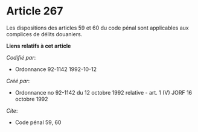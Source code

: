 # Article 267

Les dispositions des articles 59 et 60 du code pénal sont applicables aux complices de délits douaniers.

**Liens relatifs à cet article**

_Codifié par_:

  - Ordonnance 92-1142 1992-10-12

_Créé par_:

  - Ordonnance no 92-1142 du 12 octobre 1992 relative  - art. 1 (V) JORF 16 octobre 1992

_Cite_:

  - Code pénal 59, 60

